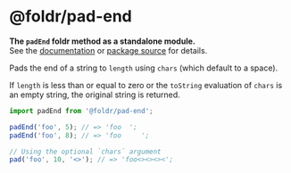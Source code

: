 # @foldr/pad-end

**The `padEnd` foldr method as a standalone module.**    
See the [documentation](http://foldr.com/0.0.0/pad-end) or [package source](https:/github.com/CloudVessel/foldr/blob/master/packages/categories/pad-end/src/index.js) for details.

Pads the end of a string to `length` using `chars` (which default to a space).

If `length` is less than or equal to zero or the `toString` evaluation of `chars`
is an empty string, the original string is returned.

```js
import padEnd from '@foldr/pad-end';

padEnd('foo', 5); // => 'foo  ';
padEnd('foo', 8); // => 'foo     ';

// Using the optional `chars` argument
pad('foo', 10, '<>'); // => 'foo<><><><';
```

